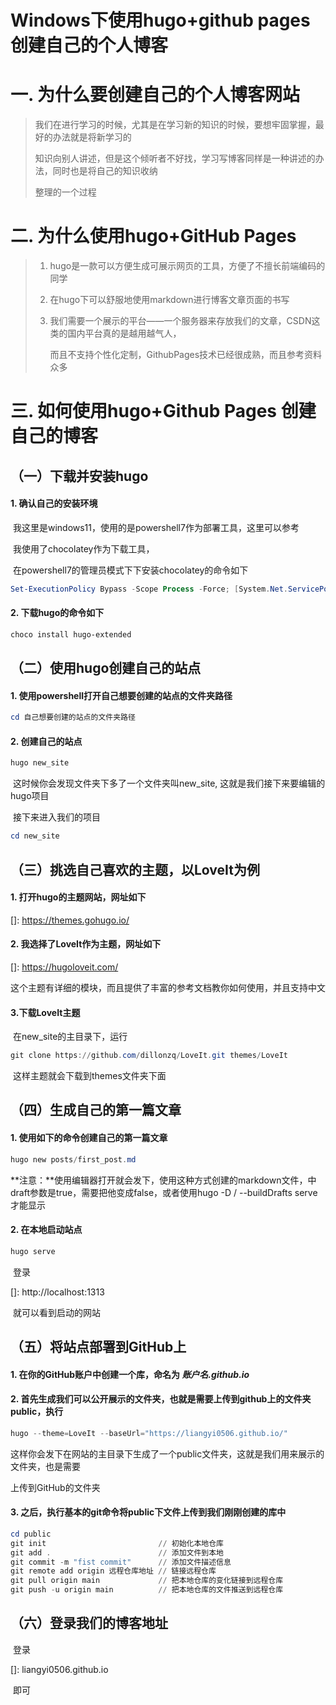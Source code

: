 # Windows下使用hugo+github pages 创建自己的个人博客


# 一. 为什么要创建自己的个人博客网站	

> ​		我们在进行学习的时候，尤其是在学习新的知识的时候，要想牢固掌握，最好的办法就是将新学习的
>
> 知识向别人讲述，但是这个倾听者不好找，学习写博客同样是一种讲述的办法，同时也是将自己的知识收纳
>
> 整理的一个过程

# 二. 为什么使用hugo+GitHub Pages

> 1. hugo是一款可以方便生成可展示网页的工具，方便了不擅长前端编码的同学
>
> 2. 在hugo下可以舒服地使用markdown进行博客文章页面的书写
>
> 3. 我们需要一个展示的平台——一个服务器来存放我们的文章，CSDN这类的国内平台真的是越用越气人，
>
>    而且不支持个性化定制，GithubPages技术已经很成熟，而且参考资料众多

# 三. 如何使用hugo+Github Pages 创建自己的博客

## （一）下载并安装hugo

#### 1. 确认自己的安装环境

​		我这里是windows11，使用的是powershell7作为部署工具，这里可以参考

[hugo官网中的下载页面]: https://gohugo.io/installation/windows/

​		我使用了chocolatey作为下载工具，

​		在powershell7的管理员模式下下安装chocolatey的命令如下

```powershell
Set-ExecutionPolicy Bypass -Scope Process -Force; [System.Net.ServicePointManager]::SecurityProtocol = [System.Net.ServicePointManager]::SecurityProtocol -bor 3072; iex ((New-Object System.Net.WebClient).DownloadString('https://community.chocolatey.org/install.ps1'))
```

#### 2. 下载hugo的命令如下

```powershell
choco install hugo-extended
```



## （二）使用hugo创建自己的站点

#### 1. 使用powershell打开自己想要创建的站点的文件夹路径

```powershell
cd 自己想要创建的站点的文件夹路径
```

#### 2. 创建自己的站点

```powershell
hugo new_site
```

​	这时候你会发现文件夹下多了一个文件夹叫new_site, 这就是我们接下来要编辑的hugo项目

​	接下来进入我们的项目

```powershell
cd new_site
```

## （三）挑选自己喜欢的主题，以LoveIt为例

#### 1. 打开hugo的主题网站，网址如下

[]: https://themes.gohugo.io/

#### 2. 我选择了LoveIt作为主题，网址如下

[]: https://hugoloveit.com/

​	这个主题有详细的模块，而且提供了丰富的参考文档教你如何使用，并且支持中文

#### 3.下载LoveIt主题

​	在new_site的主目录下，运行

```powershell
git clone https://github.com/dillonzq/LoveIt.git themes/LoveIt
```

​	这样主题就会下载到themes文件夹下面

## （四）生成自己的第一篇文章

#### 1. 使用如下的命令创建自己的第一篇文章

```powershell
hugo new posts/first_post.md
```

​	**注意：**使用编辑器打开就会发下，使用这种方式创建的markdown文件，中draft参数是true，需要把他变成false，或者使用hugo -D / --buildDrafts serve 才能显示

#### 2. 在本地启动站点

```powershell
hugo serve
```

​	登录 

[]: http://localhost:1313

​	就可以看到启动的网站



## （五）将站点部署到GitHub上

#### 1. 在你的GitHub账户中创建一个库，命名为 *账户名.github.io*

#### 2. 首先生成我们可以公开展示的文件夹，也就是需要上传到github上的文件夹public，执行

```powershell
hugo --theme=LoveIt --baseUrl="https://liangyi0506.github.io/" 
```

​	这样你会发下在网站的主目录下生成了一个public文件夹，这就是我们用来展示的文件夹，也是需要

上传到GitHub的文件夹

#### 3. 之后，执行基本的git命令将public下文件上传到我们刚刚创建的库中

```powershell
cd public 						
git init						 // 初始化本地仓库
git add .						 // 添加文件到本地
git commit -m "fist commit"		 // 添加文件描述信息
git remote add origin 远程仓库地址 // 链接远程仓库
git pull origin main			 // 把本地仓库的变化链接到远程仓库
git push -u origin main			 // 把本地仓库的文件推送到远程仓库
```

## （六）登录我们的博客地址

​	登录

[]: liangyi0506.github.io

​	即可


